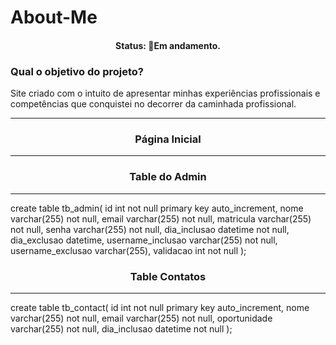 # About-Me
<h4 align="center"> 
	 Status: 🚧Em andamento.
</h4>
<h3> <b>Qual o objetivo do projeto? </b></h3>
<p>Site criado com o intuito de apresentar minhas experiências profissionais e competências que conquistei no decorrer da caminhada profissional.</p>
<hr>
<h3 align='center'> <b> Página Inicial </b> </h3>
<hr>

<h3 align='center'>Table do Admin</h3>
<hr>

create table tb_admin(
    id int not null primary key auto_increment,
    nome varchar(255) not null,
    email varchar(255) not null,
    matricula varchar(255) not null,
    senha varchar(255) not null,
    dia_inclusao datetime not null,
    dia_exclusao datetime,
    username_inclusao varchar(255) not null,
    username_exclusao varchar(255),
    validacao int not null
);

<h3 align='center'>Table Contatos</h3>
<hr>

create table tb_contact(
	id int not null primary key auto_increment,
    nome varchar(255) not null,
    email varchar(255) not null,
    oportunidade varchar(255) not null,
    dia_inclusao datetime not null
    );


